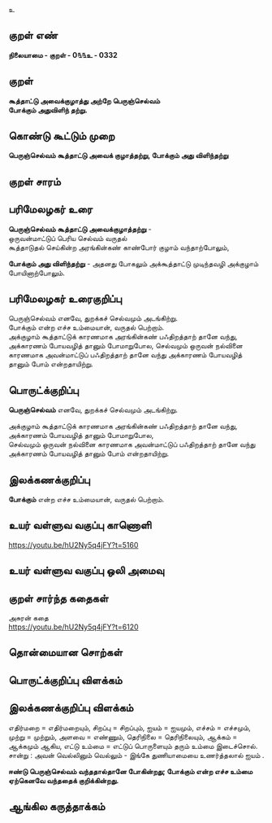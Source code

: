உ

## குறள் எண் 

**நிலையாமை - குறள் - 0௩௩உ - 0332**  

## குறள் 

**கூத்தாட்டு அவைக்குழாத்து அற்றே பெருஞ்செல்வம்  
போக்கும் அதுவிளிந் தற்று.**

## கொண்டு கூட்டும் முறை

**பெருஞ்செல்வம் கூத்தாட்டு அவைக் குழாத்தற்று, போக்கும் அது விளிந்தற்று**

## குறள் சாரம் 


## பரிமேலழகர் உரை

**பெருஞ்செல்வம் கூத்தாட்டு அவைக்குழாத்தற்று** -   
ஒருவன்மாட்டுப் பெரிய செல்வம் வருதல்   
கூத்தாடுதல் செய்கின்ற அரங்கின்கண் காண்போர் குழாம் வந்தாற்போலும்,   

**போக்கும் அது விளிந்தற்று** - அதனது போகலும் அக்கூத்தாட்டு முடிந்தவழி அக்குழாம் போயினாற்போலும்.  

## பரிமேலழகர் உரைகுறிப்பு   

பெருஞ்செல்வம் எனவே, துறக்கச் செல்வமும் அடங்கிற்று.  
போக்கும் என்ற எச்ச உம்மையான், வருதல் பெற்றாம்.  
அக்குழாம் கூத்தாட்டுக் காரணமாக அரங்கின்கண் பஃதிறத்தாற் தானே வந்து, அக்காரணம் போயவழித் தானும் போமாறுபோல, செல்வமும் ஒருவன் நல்வினை காரணமாக அவன்மாட்டுப் பஃதிறத்தாற் தானே வந்து அக்காரணம் போயவழித் தானும் போம் என்றதாயிற்று.  

## பொருட்க்குறிப்பு 

**பெருஞ்செல்வம்** எனவே, துறக்கச் செல்வமும் அடங்கிற்று.  

அக்குழாம் கூத்தாட்டுக் காரணமாக அரங்கின்கண் பஃதிறத்தாற் தானே வந்து,   
அக்காரணம் போயவழித் தானும் போமாறுபோல,   
செல்வமும் ஒருவன் நல்வினை காரணமாக அவன்மாட்டுப் பஃதிறத்தாற் தானே வந்து அக்காரணம் போயவழித் தானும் போம் என்றதாயிற்று.   

## இலக்கணக்குறிப்பு  

**போக்கும்** என்ற எச்ச உம்மையான், வருதல் பெற்றாம்.   

## உயர் வள்ளுவ வகுப்பு காணொளி

https://youtu.be/hU2Ny5q4jFY?t=5160

## உயர் வள்ளுவ வகுப்பு ஒலி அமைவு 

 
## குறள் சார்ந்த கதைகள் 

அசுரன் கதை  
https://youtu.be/hU2Ny5q4jFY?t=6120

## தொன்மையான சொற்கள்


## பொருட்க்குறிப்பு விளக்கம்


## இலக்கணக்குறிப்பு விளக்கம்

எதிர்மறை = எதிர்மறையும், சிறப்பு = சிறப்பும், ஐயம் = ஐயமும், எச்சம் = எச்சமும், முற்று = முற்றும், அளவை = எண்ணும், தெரிநிலை = தெரிநிலையும், ஆக்கம் = ஆக்கமும் ஆகிய, எட்டு உம்மை = எட்டுப் பொருளையும் தரும் உம்மை இடைச்சொல்.  சான்று : அவன் வெல்லினும் வெல்லும் - இங்கே துணியாமையை உணர்த்தலால் ஐயம் .    

**ஈண்டு பெருஞ்செல்வம் வந்ததால்தானே போகின்றது; போக்கும் என்ற எச்ச உம்மை ஏற்கெனவே வந்ததைக் குறிக்கின்றது.** 

## ஆங்கில கருத்தாக்கம் 


